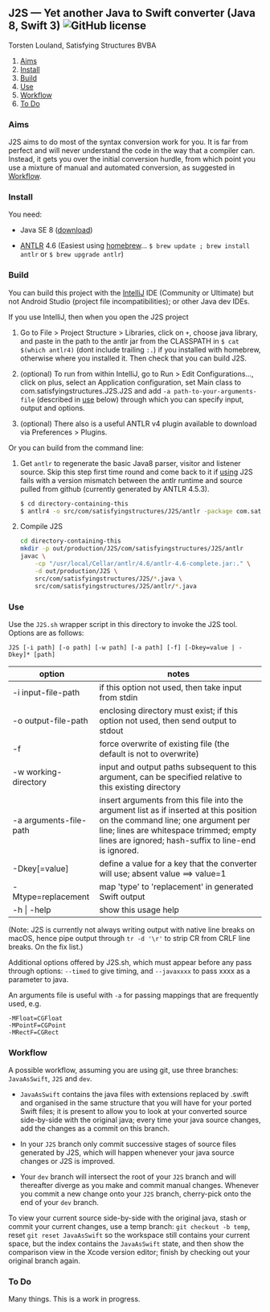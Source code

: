 ## J2S — Yet another Java to Swift converter (Java 8, Swift 3) ![GitHub license](https://img.shields.io/badge/license-MIT-lightgrey.svg)
Torsten Louland, Satisfying Structures BVBA



1.  [Aims](#aims)
1.  [Install](#install)
1.  [Build](#build)
1.  [Use](#use)
1.  [Workflow](#workflow)
1.  [To Do](#to-do)



### Aims
J2S aims to do most of the syntax conversion work for you. It is far from perfect and will never understand the code in the way that a compiler can. Instead, it gets you over the initial conversion hurdle, from which point you use a mixture of manual and automated conversion, as suggested in [Workflow](#workflow).



### Install
You need:

-   Java SE 8 ([download](http://www.oracle.com/technetwork/java/javase/downloads/index.html))

-   [ANTLR](https://github.com/antlr/antlr4/blob/master/README.md) 4.6 (Easiest using [homebrew](http://brew.sh)... `$ brew update ; brew install antlr` or `$ brew upgrade antlr`)



### Build
You can build this project with the [IntelliJ](https://www.jetbrains.com/idea/#chooseYourEdition) IDE (Community or Ultimate) but not Android Studio (project file incompatibilities); or other Java dev IDEs.

If you use IntelliJ, then when you open the J2S project

1.  Go to File > Project Structure > Libraries, click on `+`, choose java library, and paste in the path to the antlr jar from the CLASSPATH in `$ cat $(which antlr4)` (dont include trailing `:.`) if you installed with homebrew, otherwise where you installed it. Then check that you can build J2S.

1.  (optional) To run from within IntelliJ, go to Run > Edit Configurations…, click on plus, select an Application configuration, set Main class to com.satisfyingstructures.J2S.J2S and add `-a path-to-your-arguments-file` (described in [use](#use) below) through which you can specify input, output and options.

1.  (optional) There also is a useful ANTLR v4 plugin available to download via Preferences > Plugins.

Or you can build from the command line:

1.  Get `antlr` to regenerate the basic Java8 parser, visitor and listener source. Skip this step first time round and come back to it if [using](#use) J2S fails with a version mismatch between the antlr runtime and source pulled from github (currently generated by ANTLR 4.5.3). 

    ```sh
    $ cd directory-containing-this
    $ antlr4 -o src/com/satisfyingstructures/J2S/antlr -package com.satisfyingstructures.J2S.antlr -Dlanguage=Java -listener -visitor Java8.g4
    ```

1.  Compile J2S

    ```sh
    cd directory-containing-this
    mkdir -p out/production/J2S/com/satisfyingstructures/J2S/antlr
    javac \
        -cp "/usr/local/Cellar/antlr/4.6/antlr-4.6-complete.jar:." \
        -d out/production/J2S \
        src/com/satisfyingstructures/J2S/*.java \
        src/com/satisfyingstructures/J2S/antlr/*.java
    ```



### Use
Use the `J2S.sh` wrapper script in this directory to invoke the J2S tool. Options are as follows:

    J2S [-i path] [-o path] [-w path] [-a path] [-f] [-Dkey=value | -Dkey]* [path]

| option | notes |
| ------ | ----------- |
| -i input-file-path | if this option not used, then take input from stdin |
| -o output-file-path | enclosing directory must exist; if this option not used, then send output to stdout |
| -f | force overwrite of existing file (the default is not to overwrite) |
| -w working-directory | input and output paths subsequent to this argument, can be specified relative to this existing directory |
| -a arguments-file-path | insert arguments from this file into the argument list as if inserted at this position on the command line; one argument per line; lines are whitespace trimmed; empty lines are ignored; hash-suffix to line-end is ignored. |
| -Dkey[=value] | define a value for a key that the converter will use; absent value ==> value=1 |
| -Mtype=replacement | map 'type' to 'replacement' in generated Swift output |
| -h \| -help | show this usage help |

(Note: J2S is currently not always writing output with native line breaks on macOS, hence pipe output through `tr -d '\r'` to strip CR from CRLF line breaks. On the fix list.)

Additional options offered by J2S.sh, which must appear before any pass through options: `--timed` to give timing, and `--javaxxxx` to pass xxxx as a parameter to java.

An arguments file is useful with `-a` for passing mappings that are frequently used, e.g.
```
-MFloat=CGFloat
-MPointF=CGPoint
-MRectF=CGRect
```



### Workflow
A possible workflow, assuming you are using git, use three branches: `JavaAsSwift`, `J2S` and `dev`.

-   `JavaAsSwift` contains the java files with extensions replaced by .swift and organised in the same structure that you will have for your ported Swift files; it is present to allow you to look at your converted source side-by-side with the original java; every time your java source changes, add the changes as a commit on this branch.

-   In your `J2S` branch only commit successive stages of source files generated by J2S, which will happen whenever your java source changes or J2S is improved.

-   Your `dev` branch will intersect the root of your `J2S` branch and will thereafter diverge as you make and commit manual changes. Whenever you commit a new change onto your `J2S` branch, cherry-pick onto the end of your `dev` branch.

To view your current source side-by-side with the original java, stash or commit your current changes, use a temp branch: `git checkout -b temp`, reset `git reset JavaAsSwift` so the workspace still contains your current space, but the index contains the `JavaAsSwift` state, and then show the comparison view in the Xcode version editor; finish by checking out your original branch again.



### To Do
Many things. This is a work in progress.

<!-- ### How It Works -->
<!-- ### Contributing -->

